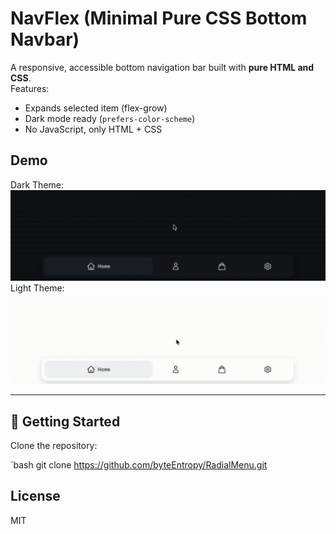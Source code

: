 # NavFlex (Minimal Pure CSS Bottom Navbar)

A responsive, accessible bottom navigation bar built with **pure HTML and CSS**.  
Features:

- Expands selected item (flex-grow)
- Dark mode ready (`prefers-color-scheme`)
- No JavaScript, only HTML + CSS

## Demo

Dark Theme:
![Preview](./statics/preview/demo-dark.gif)
Light Theme:
![Preview](./statics/preview/demo-light.gif)

---

## 🚀 Getting Started

Clone the repository:

`bash
git clone https://github.com/byteEntropy/RadialMenu.git

## License

MIT
